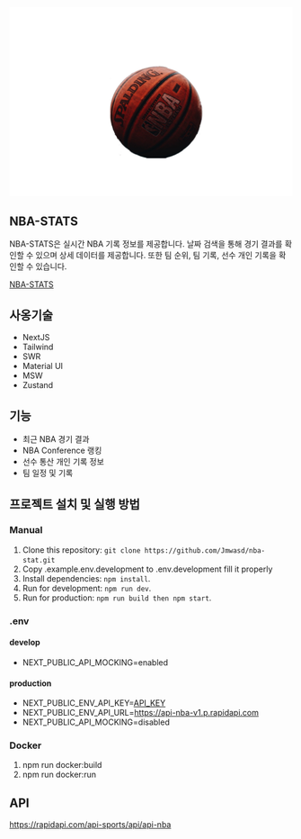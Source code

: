 ![nba-symbol](./public/icon.png)

## NBA-STATS

NBA-STATS은 실시간 NBA 기록 정보를 제공합니다. 날짜 검색을 통해 경기 결과를 확인할 수 있으며 상세 데이터를 제공합니다. 또한 팀 순위, 팀 기록, 선수 개인 기록을 확인할 수 있습니다.

[NBA-STATS](https://nbastatsgames.com)

## 사옹기술

- NextJS
- Tailwind
- SWR
- Material UI
- MSW
- Zustand

## 기능

- 최근 NBA 경기 결과
- NBA Conference 랭킹
- 선수 통산 개인 기록 정보
- 팀 일정 및 기록

## 프로젝트 설치 및 실행 방법

### Manual

1. Clone this repository: `git clone https://github.com/Jmwasd/nba-stat.git`
2. Copy .example.env.development to .env.development fill it properly
3. Install dependencies: `npm install`.
4. Run for development: `npm run dev`.
5. Run for production: `npm run build then npm start`.

### .env

#### develop

- NEXT_PUBLIC_API_MOCKING=enabled

#### production

- NEXT_PUBLIC_ENV_API_KEY=[API_KEY](https://rapidapi.com/api-sports/api/api-nba/pricing)
- NEXT_PUBLIC_ENV_API_URL=https://api-nba-v1.p.rapidapi.com
- NEXT_PUBLIC_API_MOCKING=disabled

### Docker

1. npm run docker:build
2. npm run docker:run

## API

https://rapidapi.com/api-sports/api/api-nba
